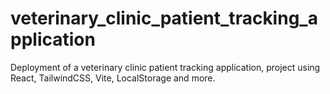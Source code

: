 # veterinary_clinic_patient_tracking_application #
Deployment of a veterinary clinic patient tracking application, project using React, TailwindCSS, Vite, LocalStorage and more.
